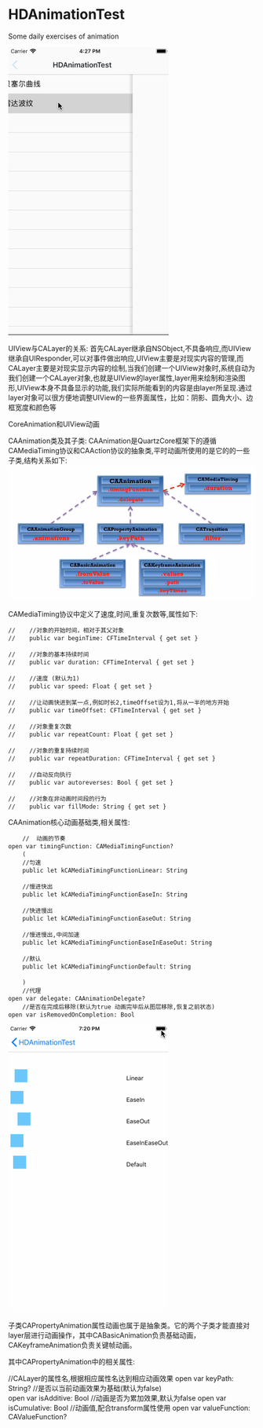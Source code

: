 # HDAnimationTest
Some daily exercises of animation

![img](https://github.com/QYhdong/HDAnimationTest/blob/master/HDRadarWave.gif)

UIView与CALayer的关系:
	首先CALayer继承自NSObject,不具备响应,而UIView继承自UIResponder,可以对事件做出响应,UIView主要是对现实内容的管理,而CALayer主要是对现实显示内容的绘制,当我们创建一个UIView对象时,系统自动为我们创建一个CALayer对象,也就是UIView的layer属性,layer用来绘制和渲染图形,UIView本身不具备显示的功能,我们实际所能看到的内容是由layer所呈现.通过layer对象可以很方便地调整UIView的一些界面属性，比如：阴影、圆角大小、边框宽度和颜色等

CoreAnimation和UIView动画
	
	
CAAnimation类及其子类:
	CAAnimation是QuartzCore框架下的遵循CAMediaTiming协议和CAAction协议的抽象类,平时动画所使用的是它的的一些子类,结构关系如下:
![img](https://github.com/QYhdong/HDAnimationTest/blob/master/pngCAAnimationTRee.png)

CAMediaTiming协议中定义了速度,时间,重复次数等,属性如下:

	//    //对象的开始时间，相对于其父对象
	//    public var beginTime: CFTimeInterval { get set }

	//    //对象的基本持续时间
	//    public var duration: CFTimeInterval { get set }

	//    //速度 (默认为1)
	//    public var speed: Float { get set }

	//    //让动画快进到某一点,例如时长2,timeOffset设为1,将从一半的地方开始
	//    public var timeOffset: CFTimeInterval { get set }

	//    //对象重复次数
	//    public var repeatCount: Float { get set }

	//    //对象的重复持续时间
	//    public var repeatDuration: CFTimeInterval { get set }

	//    //自动反向执行
	//    public var autoreverses: Bool { get set }

	//    //对象在非动画时间段的行为
	//    public var fillMode: String { get set }


CAAnimation核心动画基础类,相关属性:

        //  动画的节奏
    open var timingFunction: CAMediaTimingFunction?
        (
        //匀速
        public let kCAMediaTimingFunctionLinear: String

        //慢进快出
        public let kCAMediaTimingFunctionEaseIn: String

        //快进慢出
        public let kCAMediaTimingFunctionEaseOut: String

        //慢进慢出,中间加速
        public let kCAMediaTimingFunctionEaseInEaseOut: String

        //默认
        public let kCAMediaTimingFunctionDefault: String

        )
        //代理
    open var delegate: CAAnimationDelegate?
        //是否在完成后移除(默认为true 动画完毕后从图层移除,恢复之前状态)
    open var isRemovedOnCompletion: Bool


![img](https://github.com/QYhdong/HDAnimationTest/blob/master/AnimationTimingFunction.gif)

子类CAPropertyAnimation属性动画也属于是抽象类。它的两个子类才能直接对layer层进行动画操作，其中CABasicAnimation负责基础动画，CAKeyframeAnimation负责关键帧动画。

其中CAPropertyAnimation中的相关属性:


 //CALayer的属性名,根据相应属性名达到相应动画效果
 open var keyPath: String?
//是否以当前动画效果为基础(默认为false)    
 open var isAdditive: Bool
//动画是否为累加效果,默认为false
 open var isCumulative: Bool
//动画值,配合transform属性使用
 open var valueFunction: CAValueFunction?

